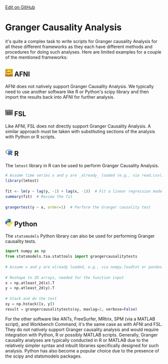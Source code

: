 [Edit on GitHub](https://github.com/childmindresearch/NeuRosetta/edit/main/src/statistical_analysis/granger_causality_analysis.md)
# Granger Causality Analysis

it's quite a complex task to write scripts for Granger causality Analysis for all these different frameworks as they each have different methods and procedures for doing such analyses. Here are limited examples for a couple of the mentioned frameworks:

## <img src="../icons/afni.png" height="24px" /> AFNI

AFNI does not natively support Granger Causality Analysis. We typically need to use another software like R or Python's scipy library and then import the results back into AFNI for further analysis. 

## <img src="../icons/fsl.png" height="24px" /> FSL

Like AFNI, FSL does not directly support Granger Causality Analysis. A similar approach must be taken with substituting sections of the analysis with Python or R scripts.

## <img src="../icons/r.png" height="24px" /> R

The `lmtest` library in R can be used to perform Granger Causality Analysis.
```R
# Assume time series x and y are _already_ loaded (e.g., via read.csv())
library(lmtest)

fit <- lm(y ~ lag(y, -1) + lag(x, -1))  # Fit a linear regression model
summary(fit)  # Review the fit

grangertest(y ~ x, order=1)  # Perform the Granger causality test
```
## <img src="../icons/python.png" height="24px" /> Python

The `statsmodels` Python library can also be used for performing Granger causality tests.
```python
import numpy as np
from statsmodels.tsa.stattools import grangercausalitytests

# Assume x and y are already loaded, e.g., via numpy.loadtxt or pandas.read_csv

# Reshape to 2D arrays, needed for the function input
x = np.atleast_2d(x).T
y = np.atleast_2d(y).T

# Stack and do the test 
xy = np.hstack([x, y])
result = grangercausalitytests(xy, maxlag=2, verbose=False) 
```
For the other software like ANTs, FreeSurfer, MRtrix, SPM (via a MATLAB script), and Workbench Command, it's the same case as with AFNI and FSL. They do not natively support Granger causality analysis and would require integration with Python, R or possibly MATLAB scripts. Generally, Granger causality analyses are typically conducted in R or MATLAB due to the relatively simpler syntax and inbuilt libraries specifically designed for such analysis. Python has also become a popular choice due to the presence of the scipy and statsmodels packages.